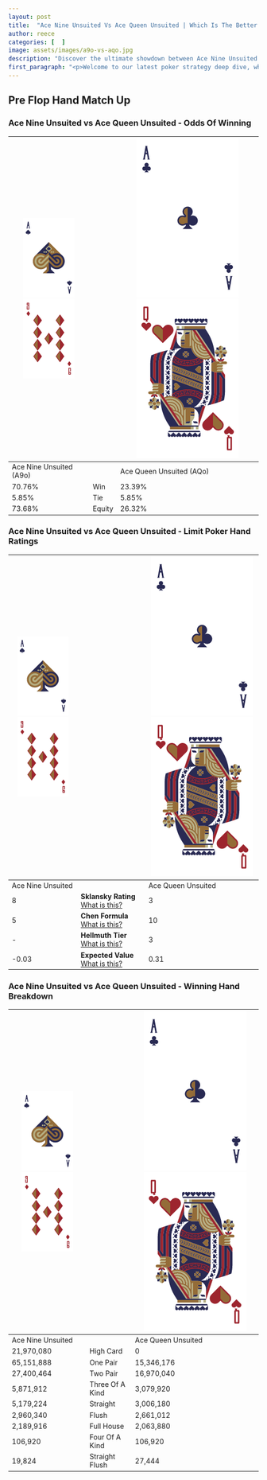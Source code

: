 ```yaml
---
layout: post
title:  "Ace Nine Unsuited Vs Ace Queen Unsuited | Which Is The Better Hand In Poker? A Complete Guide"
author: reece
categories: [  ]
image: assets/images/a9o-vs-aqo.jpg
description: "Discover the ultimate showdown between Ace Nine Unsuited and Ace Queen Unsuited in poker! Uncover the odds, strategies, and scenarios where one hand triumphs over the other. Get ready to up your poker game with this thrilling analysis."
first_paragraph: "<p>Welcome to our latest poker strategy deep dive, where we're pitting two distinct hands against each other in a high-stakes showdown: Ace Nine Unsuited vs Ace Queen Unsuited.</p><p>In the dynamic world of poker, every decision counts, and knowing which hand holds the upper hand is key to your success at the table.</p><p>In this article, we'll dissect these two hands, explore the scenarios where one dominates the other, and equip you with the knowledge to make strategic choices that can tip the odds in your favor.</p><p>Get ready to unravel the intriguing dynamics of these poker hands and elevate your game to new heights.</p>"
---
```




[comment]: # (sp0)

## Pre Flop Hand Match Up

<div class="table hand-ratings" markdown="1"> 



### Ace Nine Unsuited vs Ace Queen Unsuited - Odds Of Winning


    
| ![image info](assets/images/hand1/A.png) ![image info](assets/images/hand1/9o.png) |  | ![image info](assets/images/hand2/A.png) ![image info](assets/images/hand2/Qo.png) |
| -------- | -------- | -------- |
| Ace Nine Unsuited (A9o) |  | Ace Queen Unsuited (AQo) |
| 70.76% | Win | 23.39% |
| 5.85% | Tie | 5.85% |
| 73.68% | Equity | 26.32% |




[comment]: # (sp1)



### Ace Nine Unsuited vs Ace Queen Unsuited - Limit Poker Hand Ratings


    
| ![image info](assets/images/hand1/A.png) ![image info](assets/images/hand1/9o.png) |  | ![image info](assets/images/hand2/A.png) ![image info](assets/images/hand2/Qo.png) |
| -------- | -------- | -------- |
| Ace Nine Unsuited |  | Ace Queen Unsuited |
| 8 | **Sklansky Rating** [What is this?](/sklansky-rating-explained) | 3 |
| 5 | **Chen Formula** [What is this?](/chen-formula-explained) | 10 |
| - | **Hellmuth Tier** [What is this?](/Hellmuth-tier-explained) | 3 |
| -0.03 | **Expected Value** [What is this?](/expected-value-explained) | 0.31 |




[comment]: # (sp2)



### Ace Nine Unsuited vs Ace Queen Unsuited - Winning Hand Breakdown


    
| ![image info](assets/images/hand1/A.png) ![image info](assets/images/hand1/9o.png) |  | ![image info](assets/images/hand2/A.png) ![image info](assets/images/hand2/Qo.png) |
| -------- | -------- | -------- |
| Ace Nine Unsuited |  | Ace Queen Unsuited |
| 21,970,080 | High Card | 0 |
| 65,151,888 | One Pair | 15,346,176 |
| 27,400,464 | Two Pair | 16,970,040 |
| 5,871,912 | Three Of A Kind | 3,079,920 |
| 5,179,224 | Straight | 3,006,180 |
| 2,960,340 | Flush | 2,661,012 |
| 2,189,916 | Full House | 2,063,880 |
| 106,920 | Four Of A Kind | 106,920 |
| 19,824 | Straight Flush | 27,444 |




[comment]: # (sp3)



</div>

[comment]: # (sp4)



[comment]: # (sp5)

